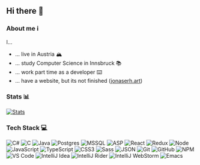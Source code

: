 ## Hi there 👋

### About me ℹ️
I...
 - ... live in Austria 🏔
 - ... study Computer Science in Innsbruck 📚
 - ... work part time as a developer ⌨️
 - ... have a website, but its not finished ([jonaserh.art](https://www.jonaserh.art))

### Stats 📊

[![Stats](https://github-readme-stats.vercel.app/api?username=jonaserhart)](https://github.com/jonaserhart/github-readme-stats)

### Tech Stack 💻
![C#](https://img.shields.io/badge/-C%23-%231db000?style=flat-square&logo=c&logoColor=%23ffffff) 
![C](https://img.shields.io/badge/-C-%23000000?style=flat-square&logo=c&logoColor=%23ffffff) 
![Java](https://img.shields.io/badge/-Java-%23E44D27?style=flat-square&logo=java&logoColor=%23ffffff) 
![Postgres](https://img.shields.io/badge/-PostgreSQL-%23006fb0?style=flat-square&logo=postgresql&logoColor=%23ffffff) 
![MSSQL](https://img.shields.io/badge/-MSSQL-%23ebc802?style=flat-square&logo=sql&logoColor=%23ffffff) 
![ASP](https://img.shields.io/badge/-dotNet/core-%23000000?style=flat-square&logo=DOTNET)
![React](https://img.shields.io/badge/-React-%2361DAFB?style=flat-square&logo=react&logoColor=%23ffffff) 
![Redux](https://img.shields.io/badge/-Redux-%23764ABC?style=flat-square&logo=redux) 
![Node](https://img.shields.io/badge/-Node-%23339933?style=flat-square&logo=node.js&logoColor=%23ffffff) 
![JavaScript](https://img.shields.io/badge/-JavaScript-%23F7DF1C?style=flat-square&logo=javascript&logoColor=%23ffffff) 
![TypeScript](https://img.shields.io/badge/-TypeScript-%231572B6?style=flat-square&logo=typescript&logoColor=%23ffffff)
![CSS3](https://img.shields.io/badge/-CSS3-%231572B6?style=flat-square&logo=css3)
![Sass](https://img.shields.io/badge/-Sass-%23CC6699?style=flat-square&logo=sass&logoColor=%23ffffff) 
![JSON](https://img.shields.io/badge/-JSON-%23000000?style=flat-square&logo=json)
![Git](https://img.shields.io/badge/-Git-%23F05032?style=flat-square&logo=git&logoColor=%23ffffff) 
![GitHub](https://img.shields.io/badge/-GitHub-%23181717?style=flat-square&logo=github) 
![NPM](https://img.shields.io/badge/-NPM-%23CB3837?style=flat-square&logo=npm) 
![VS Code](https://img.shields.io/badge/-VSCode-%23007ACC?style=flat-square&logo=visual-studio-code)
![IntelliJ Idea](https://img.shields.io/badge/-IntelliJIdea-%23a036c9?style=flat-square&logo=jetbrains)
![IntelliJ Rider](https://img.shields.io/badge/-Rider-%23c97336?style=flat-square&logo=jetbrains)
![IntelliJ WebStorm](https://img.shields.io/badge/-WebStorm-%2336c9b1?style=flat-square&logo=jetbrains)
![Emacs](https://img.shields.io/badge/-Emacs-%23000000?style=flat-square&logo=emacs)

